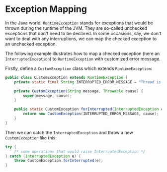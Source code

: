 # Exception Mapping

In the Java world, `RuntimeException` stands for exceptions that would be thrown during the runtime of the JVM. They are so-called unchecked exceptions that don't need to be declared. In some occasions, say, we don't want to deal with any interruptions, we can map the checked exception to an unchecked exception.

The following example illustrates how to map a checked exception (here an `InterruptedException`) to `RuntimeException` with customized error message.

Firstly, define a `CustomException` class which extends `RuntimeException`:

```java
public class CustomException extends RuntimeException {
    private static final String INTERRUPTED_ERROR_MESSAGE = "Thread is interrupted";

    private CustomException(String message, Throwable cause) {
        super(message, cause);
    }

    public static CustomException forInterrupted(InterruptedException cause) {
        return new CustomException(INTERRUPTED_ERROR_MESSAGE, cause);
    }
}
```

Then we can catch the `InterruptedException` and throw a new `CustomException` like this:

```java
try {
    /* some operations that would raise InterruptedException */
} catch (InterruptedException e) {
    throw CustomException.forInterrupted(e);
}
```
